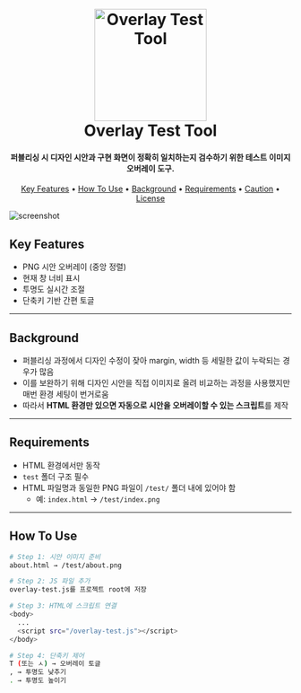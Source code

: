 <h1 align="center">
  <br>
  <a href="#"><img src="https://media.giphy.com/media/M9gbBd9nbDrOTu1Mqx/giphy.gif" alt="Overlay Test Tool" width="200"></a>
  <br>
  Overlay Test Tool
  <br>
</h1>

<h4 align="center">퍼블리싱 시 디자인 시안과 구현 화면이 정확히 일치하는지 검수하기 위한 <b>테스트 이미지 오버레이 도구</b>.</h4>

<p align="center">
  <a href="#key-features">Key Features</a> •
  <a href="#how-to-use">How To Use</a> •
  <a href="#background">Background</a> •
  <a href="#requirements">Requirements</a> •
  <a href="#caution">Caution</a> •
  <a href="#license">License</a>
</p>

![screenshot](https://media3.giphy.com/media/v1.Y2lkPTc5MGI3NjExOWI1dTI1bGVsNGZndDQyeDAzN3JkZzdpMmpucnQzZ2pwbDl0ZXFwayZlcD12MV9pbnRlcm5hbF9naWZfYnlfaWQmY3Q9Zw/tY44NdAPbdJSRzHWPy/giphy.gif)

## Key Features

* PNG 시안 오버레이 (중앙 정렬)
* 현재 창 너비 표시
* 투명도 실시간 조절
* 단축키 기반 간편 토글  

---

## Background

- 퍼블리싱 과정에서 디자인 수정이 잦아 margin, width 등 세밀한 값이 누락되는 경우가 많음  
- 이를 보완하기 위해 디자인 시안을 직접 이미지로 올려 비교하는 과정을 사용했지만 매번 환경 세팅이 번거로움  
- 따라서 **HTML 환경만 있으면 자동으로 시안을 오버레이할 수 있는 스크립트**를 제작  

---

## Requirements

- HTML 환경에서만 동작  
- `test` 폴더 구조 필수  
- HTML 파일명과 동일한 PNG 파일이 `/test/` 폴더 내에 있어야 함  
  - 예: `index.html` → `/test/index.png`

---

## How To Use

```bash
# Step 1: 시안 이미지 준비
about.html → /test/about.png

# Step 2: JS 파일 추가
overlay-test.js를 프로젝트 root에 저장

# Step 3: HTML에 스크립트 연결
<body>
  ...
  <script src="/overlay-test.js"></script>
</body>

# Step 4: 단축키 제어
T (또는 ㅅ) → 오버레이 토글
, → 투명도 낮추기 
. → 투명도 높이기
